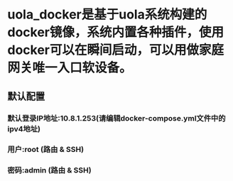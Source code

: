 # uola_docker是基于uola系统构建的docker镜像，系统内置各种插件，使用docker可以在瞬间启动，可以用做家庭网关唯一入口软设备。

##  默认配置
### 默认登录IP地址:10.8.1.253(请编辑docker-compose.yml文件中的ipv4地址)
###           用户:root       (路由 & SSH)
###           密码:admin      (路由 & SSH)
